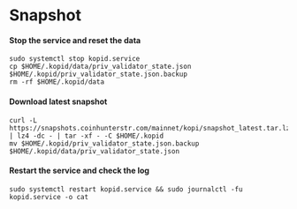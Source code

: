 # Snapshot

#### Stop the service and reset the data <a href="#stop-the-service-and-reset-the-data" id="stop-the-service-and-reset-the-data"></a>

```
sudo systemctl stop kopid.service
cp $HOME/.kopid/data/priv_validator_state.json $HOME/.kopid/priv_validator_state.json.backup
rm -rf $HOME/.kopid/data
```

#### Download latest snapshot <a href="#download-latest-snapshot" id="download-latest-snapshot"></a>

```
curl -L https://snapshots.coinhunterstr.com/mainnet/kopi/snapshot_latest.tar.lz4 | lz4 -dc - | tar -xf - -C $HOME/.kopid
mv $HOME/.kopid/priv_validator_state.json.backup $HOME/.kopid/data/priv_validator_state.json
```

#### Restart the service and check the log <a href="#restart-the-service-and-check-the-log" id="restart-the-service-and-check-the-log"></a>

```
sudo systemctl restart kopid.service && sudo journalctl -fu kopid.service -o cat
```
